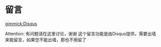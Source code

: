 # 留言
[gimmick:Disqus](springmagnolia)

Attention:
有问题请在这里讨论，谢谢
这个留言功能是由Disqus提供，需要出墙来能留言，如果您不能出墙，那也不用留了

